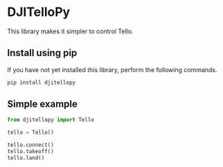 # DJITelloPy
This library makes it simpler to control Tello.
## Install using pip
If you have not yet installed this library, perform the following commands.

```bash
pip install djitellopy
```
## Simple example

```python
from djitellopy import Tello

tello = Tello()

tello.connect()
tello.takeoff()
tello.land()
```
